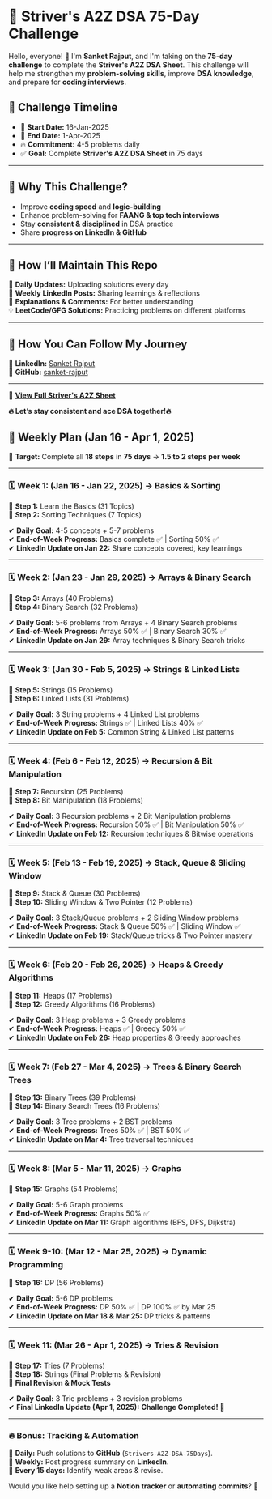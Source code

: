# 🚀 Striver's A2Z DSA 75-Day Challenge  

Hello, everyone! 👋 I'm **Sanket Rajput**, and I'm taking on the **75-day challenge** to complete the **Striver's A2Z DSA Sheet**. This challenge will help me strengthen my **problem-solving skills**, improve **DSA knowledge**, and prepare for **coding interviews**.  

## 📅 **Challenge Timeline**  
- 📆 **Start Date:** 16-Jan-2025  
- 🏁 **End Date:** 1-Apr-2025  
- 🔥 **Commitment:** 4-5 problems daily  
- ✅ **Goal:** Complete **Striver's A2Z DSA Sheet** in 75 days  

---

## 📌 **Why This Challenge?**  
- Improve **coding speed** and **logic-building**  
- Enhance problem-solving for **FAANG & top tech interviews**  
- Stay **consistent & disciplined** in DSA practice  
- Share **progress on LinkedIn & GitHub**  

---

## 📂 **How I’ll Maintain This Repo**  
📌 **Daily Updates:** Uploading solutions every day  
📢 **Weekly LinkedIn Posts:** Sharing learnings & reflections  
📝 **Explanations & Comments:** For better understanding  
💡 **LeetCode/GFG Solutions:** Practicing problems on different platforms  

---

## 🚀 **How You Can Follow My Journey**  
🌟 **LinkedIn:** [Sanket Rajput](https://www.linkedin.com/in/sanket-rajput-1b522b240/)  
📂 **GitHub:** [sanket-rajput](https://github.com/sanket-rajput)  

---

🔗 **[View Full Striver's A2Z Sheet](https://takeuforward.org/strivers-a2z-dsa-course/strivers-a2z-dsa-course-sheet-2/)**  

**🔥 Let’s stay consistent and ace DSA together!🔥**  










## **📅 Weekly Plan (Jan 16 - Apr 1, 2025)**
🚀 **Target:** Complete all **18 steps** in **75 days** → **1.5 to 2 steps per week**  

---

### **🗓 Week 1: (Jan 16 - Jan 22, 2025) → Basics & Sorting**  
🔹 **Step 1:** Learn the Basics (31 Topics)  
🔹 **Step 2:** Sorting Techniques (7 Topics)  

✔ **Daily Goal:** 4-5 concepts + 5-7 problems  
✔ **End-of-Week Progress:** Basics complete ✅ | Sorting 50% ✅  
✔ **LinkedIn Update on Jan 22:** Share concepts covered, key learnings  

---

### **🗓 Week 2: (Jan 23 - Jan 29, 2025) → Arrays & Binary Search**  
🔹 **Step 3:** Arrays (40 Problems)  
🔹 **Step 4:** Binary Search (32 Problems)  

✔ **Daily Goal:** 5-6 problems from Arrays + 4 Binary Search problems  
✔ **End-of-Week Progress:** Arrays 50% ✅ | Binary Search 30% ✅  
✔ **LinkedIn Update on Jan 29:** Array techniques & Binary Search tricks  

---

### **🗓 Week 3: (Jan 30 - Feb 5, 2025) → Strings & Linked Lists**  
🔹 **Step 5:** Strings (15 Problems)  
🔹 **Step 6:** Linked Lists (31 Problems)  

✔ **Daily Goal:** 3 String problems + 4 Linked List problems  
✔ **End-of-Week Progress:** Strings ✅ | Linked Lists 40% ✅  
✔ **LinkedIn Update on Feb 5:** Common String & Linked List patterns  

---

### **🗓 Week 4: (Feb 6 - Feb 12, 2025) → Recursion & Bit Manipulation**  
🔹 **Step 7:** Recursion (25 Problems)  
🔹 **Step 8:** Bit Manipulation (18 Problems)  

✔ **Daily Goal:** 3 Recursion problems + 2 Bit Manipulation problems  
✔ **End-of-Week Progress:** Recursion 50% ✅ | Bit Manipulation 50% ✅  
✔ **LinkedIn Update on Feb 12:** Recursion techniques & Bitwise operations  

---

### **🗓 Week 5: (Feb 13 - Feb 19, 2025) → Stack, Queue & Sliding Window**  
🔹 **Step 9:** Stack & Queue (30 Problems)  
🔹 **Step 10:** Sliding Window & Two Pointer (12 Problems)  

✔ **Daily Goal:** 3 Stack/Queue problems + 2 Sliding Window problems  
✔ **End-of-Week Progress:** Stack & Queue 50% ✅ | Sliding Window ✅  
✔ **LinkedIn Update on Feb 19:** Stack/Queue tricks & Two Pointer mastery  

---

### **🗓 Week 6: (Feb 20 - Feb 26, 2025) → Heaps & Greedy Algorithms**  
🔹 **Step 11:** Heaps (17 Problems)  
🔹 **Step 12:** Greedy Algorithms (16 Problems)  

✔ **Daily Goal:** 3 Heap problems + 3 Greedy problems  
✔ **End-of-Week Progress:** Heaps ✅ | Greedy 50% ✅  
✔ **LinkedIn Update on Feb 26:** Heap properties & Greedy approaches  

---

### **🗓 Week 7: (Feb 27 - Mar 4, 2025) → Trees & Binary Search Trees**  
🔹 **Step 13:** Binary Trees (39 Problems)  
🔹 **Step 14:** Binary Search Trees (16 Problems)  

✔ **Daily Goal:** 3 Tree problems + 2 BST problems  
✔ **End-of-Week Progress:** Trees 50% ✅ | BST 50% ✅  
✔ **LinkedIn Update on Mar 4:** Tree traversal techniques  

---

### **🗓 Week 8: (Mar 5 - Mar 11, 2025) → Graphs**  
🔹 **Step 15:** Graphs (54 Problems)  

✔ **Daily Goal:** 5-6 Graph problems  
✔ **End-of-Week Progress:** Graphs 50% ✅  
✔ **LinkedIn Update on Mar 11:** Graph algorithms (BFS, DFS, Dijkstra)  

---

### **🗓 Week 9-10: (Mar 12 - Mar 25, 2025) → Dynamic Programming**  
🔹 **Step 16:** DP (56 Problems)  

✔ **Daily Goal:** 5-6 DP problems  
✔ **End-of-Week Progress:** DP 50% ✅ | DP 100% ✅ by Mar 25  
✔ **LinkedIn Update on Mar 18 & Mar 25:** DP tricks & patterns  

---

### **🗓 Week 11: (Mar 26 - Apr 1, 2025) → Tries & Revision**  
🔹 **Step 17:** Tries (7 Problems)  
🔹 **Step 18:** Strings (Final Problems & Revision)  
🔹 **Final Revision & Mock Tests**  

✔ **Daily Goal:** 3 Trie problems + 3 revision problems  
✔ **Final LinkedIn Update (Apr 1, 2025):** **Challenge Completed! 🎉**  

---

### **🔥 Bonus: Tracking & Automation**  
📌 **Daily:** Push solutions to **GitHub** (`Strivers-A2Z-DSA-75Days`).  
📌 **Weekly:** Post progress summary on **LinkedIn**.  
📌 **Every 15 days:** Identify weak areas & revise.  

Would you like help setting up a **Notion tracker** or **automating commits**? 🚀
